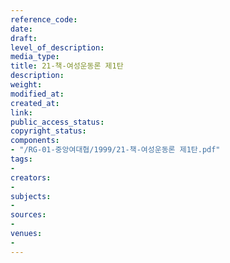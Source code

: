 ```yaml
---
reference_code: 
date: 
draft: 
level_of_description: 
media_type: 
title: 21-책-여성운동론 제1탄
description: 
weight: 
modified_at: 
created_at: 
link: 
public_access_status: 
copyright_status: 
components:
- "/RG-01-중앙여대협/1999/21-책-여성운동론 제1탄.pdf"
tags:
- 
creators:
- 
subjects:
- 
sources:
- 
venues:
- 
---
```

